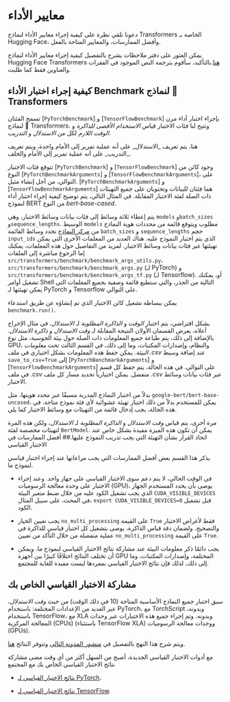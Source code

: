 # معايير الأداء

دعونا نلقي نظرة على كيفية إجراء معايير الأداء لنماذج Transformers الخاصة بـ Hugging Face، وأفضل الممارسات، والمعايير المتاحة بالفعل.

يمكن العثور على دفتر ملاحظات يشرح بالتفصيل كيفية إجراء معايير الأداء لنماذج Hugging Face Transformers [هنا](https://github.com/huggingface/notebooks/tree/main/examples/benchmark.ipynb).بالتأكيد، سأقوم بترجمة النص الموجود في الفقرات والعناوين فقط كما طلبت.

## كيفية إجراء اختبار الأداء Benchmark لنماذج 🤗 Transformers

تسمح الفئتان [`PyTorchBenchmark`] و [`TensorFlowBenchmark`] بإجراء اختبار أداء مرن لنماذج 🤗 Transformers. وتتيح لنا فئات الاختبار قياس _الاستخدام الأقصى للذاكرة_ و _الوقت اللازم_ لكل من _الاستدلال_ و _التدريب_.

<Tip>
هنا، يتم تعريف _الاستدلال_ على أنه عملية تمرير إلى الأمام واحدة، ويتم تعريف _التدريب_ على أنه عملية تمرير إلى الأمام والخلف.
</Tip>

تتوقع فئات الاختبار [`PyTorchBenchmark`] و [`TensorFlowBenchmark`] وجود كائن من النوع [`PyTorchBenchmarkArguments`] و [`TensorFlowBenchmarkArguments`]، على التوالي، من أجل إنشاء مثيل. [`PyTorchBenchmarkArguments`] و [`TensorFlowBenchmarkArguments`] هما فئتان للبيانات وتحتويان على جميع التهيئات ذات الصلة لفئة الاختبار المقابلة. في المثال التالي، يتم توضيح كيفية إجراء اختبار أداء لنموذج BERT من النوع _bert-base-cased_.

يتم إعطاء ثلاثة وسائط إلى فئات بيانات وسائط الاختبار، وهي `models` و`batch_sizes` و`sequence_lengths`. الوسيط `models` مطلوب ويتوقع قائمة من محددات هوية النماذج من [مركز النماذج](https://huggingface.co/models) تحدد وسائط القائمة `batch_sizes` و `sequence_lengths` حجم `input_ids` الذي يتم اختبار النموذج عليه. هناك العديد من المعلمات الأخرى التي يمكن تهيئتها عبر فئات بيانات وسائط الاختبار. لمزيد من التفاصيل حول هذه المعلمات، يمكنك إما الرجوع مباشرة إلى الملفات `src/transformers/benchmark/benchmark_args_utils.py`، `src/transformers/benchmark/benchmark_args.py` (لـ PyTorch) و `src/transformers/benchmark/benchmark_args_tf.py` (لـ Tensorflow). أو، يمكنك تشغيل أوامر Shell التالية من الجذر، والتي ستطبع قائمة وصفية بجميع المعلمات التي يمكن تهيئتها لـ PyTorch و Tensorflow على التوالي.

يمكن ببساطة تشغيل كائن الاختبار الذي تم إنشاؤه عن طريق استدعاء `benchmark.run()`.

بشكل افتراضي، يتم اختبار _الوقت_ و _الذاكرة المطلوبة_ لـ _الاستدلال_. في مثال الإخراج أعلاه، يعرض القسمان الأولان النتيجة المقابلة لـ _وقت الاستدلال_ و _ذاكرة الاستدلال_. بالإضافة إلى ذلك، يتم طباعة جميع المعلومات ذات الصلة حول بيئة الحوسبة، مثل نوع GPU، والنظام، وإصدارات المكتبات، وما إلى ذلك، في القسم الثالث تحت _معلومات البيئة_. يمكن حفظ هذه المعلومات بشكل اختياري في ملف _.csv_ عند إضافة وسيط `save_to_csv=True` إلى [`PyTorchBenchmarkArguments`] و [`TensorFlowBenchmarkArguments`] على التوالي. في هذه الحالة، يتم حفظ كل قسم في ملف _.csv_ منفصل. يمكن اختيارياً تحديد مسار كل ملف _.csv_ عبر فئات بيانات وسائط الاختبار.

بدلاً من اختبار النماذج المدربة مسبقًا عبر محدد هويتها، مثل `google-bert/bert-base-uncased`، يمكن للمستخدم بدلاً من ذلك اختبار تهيئة عشوائية لأي فئة نموذج متاحة. في هذه الحالة، يجب إدخال قائمة من التهيئات مع وسائط الاختبار كما يلي.

مرة أخرى، يتم قياس _وقت الاستدلال_ و _الذاكرة المطلوبة_ لـ _الاستدلال_، ولكن هذه المرة لتهيئات مخصصة لفئة `BertModel`. يمكن أن تكون هذه الميزة مفيدة بشكل خاص عند اتخاذ القرار بشأن التهيئة التي يجب تدريب النموذج عليها.## أفضل الممارسات في الاختبار القياسي

يذكر هذا القسم بعض أفضل الممارسات التي يجب مراعاتها عند إجراء اختبار قياسي لنموذج ما.

- في الوقت الحالي، لا يتم دعم سوى الاختبار القياسي على جهاز واحد. وعند إجراء الاختبار على وحدة معالجة الرسوميات (GPU)، يوصى بأن يحدد المستخدم الجهاز الذي يجب تشغيل الكود عليه من خلال ضبط متغير البيئة `CUDA_VISIBLE_DEVICES` في المحث، على سبيل المثال، `export CUDA_VISIBLE_DEVICES=0` قبل تشغيل الكود.

- يجب تعيين الخيار `no_multi_processing` على القيمة `True` فقط لأغراض الاختبار والتصحيح. ولضمان دقة قياس الذاكرة، يوصى بتشغيل كل اختبار قياسي للذاكرة في عملية منفصلة من خلال التأكد من تعيين `no_multi_processing` على القيمة `True`.

- يجب دائمًا ذكر معلومات البيئة عند مشاركة نتائج الاختبار القياسي لنموذج ما. ويمكن أن تختلف النتائج اختلافًا كبيرًا بين أجهزة GPU المختلفة، وإصدارات المكتبات، وما إلى ذلك، لذلك فإن نتائج الاختبار القياسي بمفردها ليست مفيدة للغاية للمجتمع.

## مشاركة الاختبار القياسي الخاص بك

سبق اختبار جميع النماذج الأساسية المتاحة (10 في ذلك الوقت) من حيث _وقت الاستدلال_، عبر العديد من الإعدادات المختلفة: باستخدام PyTorch، مع TorchScript وبدونه، باستخدام TensorFlow، مع XLA وبدونه. وتم إجراء جميع هذه الاختبارات عبر وحدات المعالجة المركزية (CPUs) (باستثناء TensorFlow XLA) ووحدات معالجة الرسوميات (GPUs).

ويتم شرح هذا النهج بالتفصيل في [منشور المدونة التالي](https://medium.com/huggingface/benchmarking-transformers-pytorch-and-tensorflow-e2917fb891c2) وتتوفر النتائج [هنا](https://docs.google.com/spreadsheets/d/1sryqufw2D0XlUH4sq3e9Wnxu5EAQkaohzrJbd5HdQ_w/edit?usp=sharing).

مع أدوات الاختبار القياسي الجديدة، أصبح من السهل أكثر من أي وقت مضى مشاركة نتائج الاختبار القياسي الخاص بك مع المجتمع

- [نتائج الاختبار القياسي لـ PyTorch](https://github.com/huggingface/transformers/tree/main/examples/pytorch/benchmarking/README.md).

- [نتائج الاختبار القياسي لـ TensorFlow](https://github.com/huggingface/transformers/tree/main/examples/tensorflow/benchmarking/README.md).